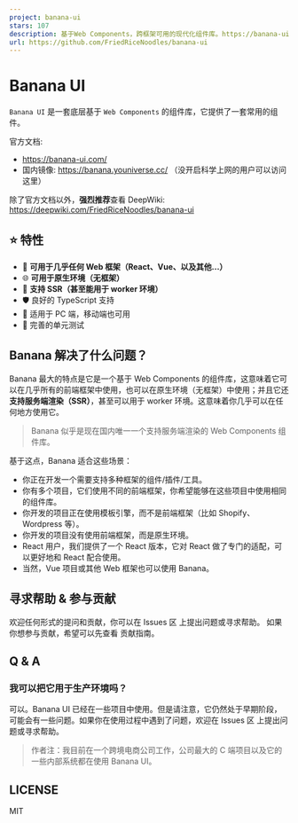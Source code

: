 ```yaml
---
project: banana-ui
stars: 107
description: 基于Web Components，跨框架可用的现代化组件库。https://banana-ui.com
url: https://github.com/FriedRiceNoodles/banana-ui
---
```


Banana UI
=========

`Banana UI` 是一套底层基于 `Web Components` 的组件库，它提供了一套常用的组件。

官方文档:

-   https://banana-ui.com/
-   国内镜像: https://banana.youniverse.cc/ （没开启科学上网的用户可以访问这里）

除了官方文档以外，**强烈推荐**查看 DeepWiki: https://deepwiki.com/FriedRiceNoodles/banana-ui

⭐️ 特性
-----

-   🧩 **可用于几乎任何 Web 框架（React、Vue、以及其他...）**
-   🌐 **可用于原生环境（无框架）**
-   🚀 **支持 SSR（甚至能用于 worker 环境）**
-   🛡 良好的 TypeScript 支持
-   📱 适用于 PC 端，移动端也可用
-   🧪 完善的单元测试

Banana 解决了什么问题？
---------------

Banana 最大的特点是它是一个基于 Web Components 的组件库，这意味着它可以在几乎所有的前端框架中使用，也可以在原生环境（无框架）中使用；并且它还**支持服务端渲染（SSR）**，甚至可以用于 worker 环境。这意味着你几乎可以在任何地方使用它。

> Banana 似乎是现在国内唯一一个支持服务端渲染的 Web Components 组件库。

基于这点，Banana 适合这些场景：

-   你正在开发一个需要支持多种框架的组件/插件/工具。
-   你有多个项目，它们使用不同的前端框架，你希望能够在这些项目中使用相同的组件库。
-   你开发的项目正在使用模板引擎，而不是前端框架（比如 Shopify、Wordpress 等）。
-   你开发的项目没有使用前端框架，而是原生环境。
-   React 用户，我们提供了一个 React 版本，它对 React 做了专门的适配，可以更好地和 React 配合使用。
-   当然，Vue 项目或其他 Web 框架也可以使用 Banana。

寻求帮助 & 参与贡献
-----------

欢迎任何形式的提问和贡献，你可以在 Issues 区 上提出问题或寻求帮助。 如果你想参与贡献，希望可以先查看 贡献指南。

Q & A
-----

### 我可以把它用于生产环境吗？

可以。Banana UI 已经在一些项目中使用。但是请注意，它仍然处于早期阶段，可能会有一些问题。如果你在使用过程中遇到了问题，欢迎在 Issues 区 上提出问题或寻求帮助。

> 作者注：我目前在一个跨境电商公司工作，公司最大的 C 端项目以及它的一些内部系统都在使用 Banana UI。

LICENSE
-------

MIT
